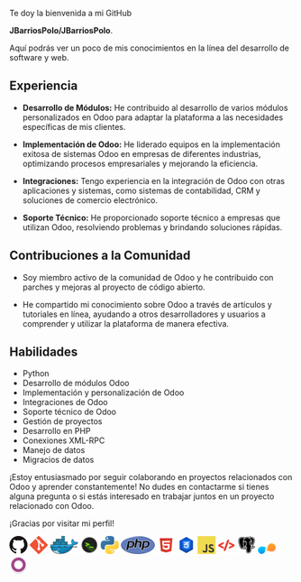 Te doy la bienvenida a mi GitHub
<!----------------------------------------------->
**JBarriosPolo/JBarriosPolo**.
<!----------------------------------------------->
Aquí podrás ver un poco de mis conocimientos en la línea del desarrollo de software y web.

## Experiencia

- **Desarrollo de Módulos:** He contribuido al desarrollo de varios módulos personalizados en Odoo para adaptar la plataforma a las necesidades específicas de mis clientes.

- **Implementación de Odoo:** He liderado equipos en la implementación exitosa de sistemas Odoo en empresas de diferentes industrias, optimizando procesos empresariales y mejorando la eficiencia.

- **Integraciones:** Tengo experiencia en la integración de Odoo con otras aplicaciones y sistemas, como sistemas de contabilidad, CRM y soluciones de comercio electrónico.

- **Soporte Técnico:** He proporcionado soporte técnico a empresas que utilizan Odoo, resolviendo problemas y brindando soluciones rápidas.

## Contribuciones a la Comunidad

- Soy miembro activo de la comunidad de Odoo y he contribuido con parches y mejoras al proyecto de código abierto.

- He compartido mi conocimiento sobre Odoo a través de artículos y tutoriales en línea, ayudando a otros desarrolladores y usuarios a comprender y utilizar la plataforma de manera efectiva.

## Habilidades

- Python
- Desarrollo de módulos Odoo
- Implementación y personalización de Odoo
- Integraciones de Odoo
- Soporte técnico de Odoo
- Gestión de proyectos
- Desarrollo en PHP
- Conexiones XML-RPC
- Manejo de datos
- Migracios de datos

¡Estoy entusiasmado por seguir colaborando en proyectos relacionados con Odoo y aprender constantemente! No dudes en contactarme si tienes alguna pregunta o si estás interesado en trabajar juntos en un proyecto relacionado con Odoo.

¡Gracias por visitar mi perfil!


<!-----------------ICONOS---------------------------->
[![Github](icons/github.png)](https://github.com/JBarriosPolo) ![Git](icons/git.png) [![Docker](icons/docker.png)](https://hub.docker.com/u/hikopolo) ![Bash](icons/bash.png) ![Python](icons/python.png) ![PHP](icons/php.png) ![HTML](icons/html.png) ![CSS](icons/css.png) ![JavaScript](icons/javascript.png) ![XML](icons/xml.png) ![PostgreSQL](icons/psq.png) ![Yappy](icons/yappy.png) ![Odoo](icons/odoo.png)


<!----------------------------------------------------->
<!---------Lenguajes--------->

<!---------------------------------------------------->
